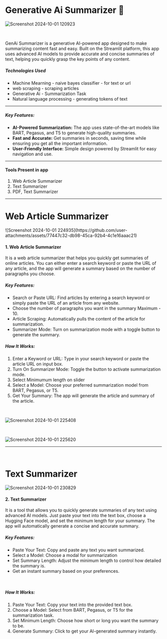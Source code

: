 # Generative Ai Summarizer 🤖

![Screenshot 2024-10-01 120923](https://github.com/user-attachments/assets/b2c4e13b-164c-4feb-8b34-6f091750624f)

<br>
<p>GenAi Summarizer is a generative AI-powered app designed to make summarizing content fast and easy. Built on the Streamlit platform, this app uses advanced AI models to provide accurate and concise summaries of text, helping you quickly grasp the key points of any content.</p>

<h5>Technologies Used</h5>
<ul>
    <li>Machine Mearning - naive bayes classifier - for text or url</li>
    <li>web scraping - scraping articles</li>
    <li>Generative Ai - Summarization Task</li>
    <li>Natural language processing - generating tokens of text</li>
</ul>

<hr>
    <h5>Key Features:</h5>
    <ul>
        <li><b>AI-Powered Summarization:</b> The app uses state-of-the-art models like BART, Pegasus, and T5 to generate high-quality summaries.
        </li>
        <li><b>Fast and Accurate:</b> Get summaries in seconds, saving time while ensuring you get all the important information.</li>
        <li><b>User-Friendly Interface:</b> Simple design powered by Streamlit for easy navigation and use.</li>
    </ul>
    <hr>
    <h4>Tools Present in app</h4>
    <ol>
        <li>Web Article Summarizer</li>
        <li>Text Summarizer</li>
        <li>PDF, Text Summarizer</li>
    </ol>
    <hr>
 <h1>Web Article Summarizer</h1>   
![Screenshot 2024-10-01 224935](https://github.com/user-attachments/assets/77447c32-db98-45ca-92b4-4c1e16aaac21)

<h4>1. Web Article Summarizer</h4>
    <p>It is a web article summarizer that helps you quickly get summaries of online articles. You can either enter a search keyword or paste the URL of any article, and the app will generate a summary based on the number of paragraphs you choose.</p>
    <h5>Key Features:</h5>
    <ul>
        <li>Search or Paste URL: Find articles by entering a search keyword or simply paste the URL of an article from any website.</li>
        <li>Choose the number of paragraphs you want in the summary Maximum - 10.</li>
        <li>Article Scraping: Automatically pulls the content of the article for summarization.</li>
        <li>Summarizer Mode: Turn on summarization mode with a toggle button to generate the summary.</li>
    </ul>
    <h5>How It Works:</h5>
    <ol>
        <li>Enter a Keyword or URL: Type in your search keyword or paste the article URL on input box.</li>
        <li>Turn On Summarizer Mode: Toggle the button to activate summarization mode.</li>
        <li>Select Minimumum length on slider</li>
        <li>Select a Model: Choose your preferred summarization model from BART, Pegasus, or T5.</li>
        <li>Get Your Summary: The app will generate the article and summary of the article.</li>
    </ol>
    <br>
    
![Screenshot 2024-10-01 225408](https://github.com/user-attachments/assets/212dfcb8-6111-4919-9162-08d2202f531a)

<br>

![Screenshot 2024-10-01 225620](https://github.com/user-attachments/assets/02fc7383-2e6a-4187-8534-49ec9e3ab294)
    <hr>

<br>

<h1>Text Summarizer</h1>

![Screenshot 2024-10-01 230829](https://github.com/user-attachments/assets/89f15b94-9cd6-4434-9b9e-cf68f007b0a1)

<h4>2. Text Summarizer</h4>
    <p>It is a tool that allows you to quickly generate summaries of any text using advanced AI models. Just paste your text into the text box, choose a Hugging Face model, and set the minimum length for your summary. The app will automatically generate a concise and accurate summary.</p>
    <h5>Key Features:</h5>
    <ul>
        <li>Paste Your Text: Copy and paste any text you want summarized.</li>
        <li>Select a Model: Choose a modal for summarization</li>
        <li>Set Summary Length: Adjust the minimum length to control how detailed the summary is.</li>
        <li>Get an instant summary based on your preferences.</li>
    </ul>
    <br>
    <h5>How It Works:</h5>
    <ol>
        <li>Paste Your Text: Copy your text into the provided text box.</li>
        <li>Choose a Model: Select from BART, Pegasus, or T5 for the summarization task.</li>
        <li>Set Minimum Length: Choose how short or long you want the summary to be.</li>
        <li>Generate Summary: Click to get your AI-generated summary instantly.</li>
    </ol>



